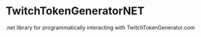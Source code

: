 # TwitchTokenGeneratorNET
.net library for programmatically interacting with TwitchTokenGenerator.com
